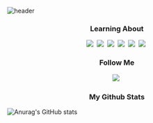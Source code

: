 ![header](https://capsule-render.vercel.app/api?type=soft&color=hexacode000000&text=Welcome!&fontColor=8000FF&fontAlign=78&animation=fadeIn)
</p>


<h3 align="center"> Learning About </h3>
<p align="center">
    <img src="https://img.shields.io/badge/C++-2bc6d4?style=flat-square&logo=C++&logoColor=white"/></a>&nbsp
    <img src="https://img.shields.io/badge/C-A8B9CC?style=flat-square&logo=C&logoColor=white"/></a>&nbsp
    <img src="https://img.shields.io/badge/Python-3776AB?style=flat-square&logo=Python&logoColor=white"/></a>&nbsp
    <img src="https://img.shields.io/badge/Unity-d4692b?style=flat-square&logo=Unity&logoColor=white"/></a>&nbsp
    <img src="https://img.shields.io/badge/GitHub-181717?style=flat-square&logo=GitHub&logoColor=white"/></a>&nbsp
    <img src="https://img.shields.io/badge/.NET-512BD4?style=flat-square&logo=.NET&logoColor=white"/></a>&nbsp
    
</p>
<h3 align="center"> Follow Me </h3>
<p align="center">
  <a href="https://instagram.com/gmlwo_00?igshid=YmMyMTA2M2Y="><img src="https://img.shields.io/badge/Instagram-E4405F?style=flat-square&logo=Instagram&logoColor=white&link=https://instagram.com/gmlwo_00?igshid=YmMyMTA2M2Y="/></a>&nbsp
</p>

<h3 align="center"> My Github Stats </h3>

![Anurag's GitHub stats](https://github-readme-stats.vercel.app/api?username=chlgmlwo&show_icons=true&theme=midnight-purple)
